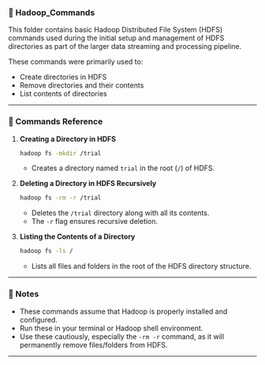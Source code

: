 ### 📂 Hadoop_Commands

This folder contains basic Hadoop Distributed File System (HDFS) commands used during the initial setup and management of HDFS directories as part of the larger data streaming and processing pipeline.

These commands were primarily used to:
- Create directories in HDFS
- Remove directories and their contents
- List contents of directories

---

### 📜 Commands Reference

1. **Creating a Directory in HDFS**
   ```bash
   hadoop fs -mkdir /trial
   ```
   - Creates a directory named `trial` in the root (`/`) of HDFS.

2. **Deleting a Directory in HDFS Recursively**
   ```bash
   hadoop fs -rm -r /trial
   ```
   - Deletes the `/trial` directory along with all its contents.
   - The `-r` flag ensures recursive deletion.

3. **Listing the Contents of a Directory**
   ```bash
   hadoop fs -ls /
   ```
   - Lists all files and folders in the root of the HDFS directory structure.

---

### 🧾 Notes

- These commands assume that Hadoop is properly installed and configured.
- Run these in your terminal or Hadoop shell environment.
- Use these cautiously, especially the `-rm -r` command, as it will permanently remove files/folders from HDFS.

---
